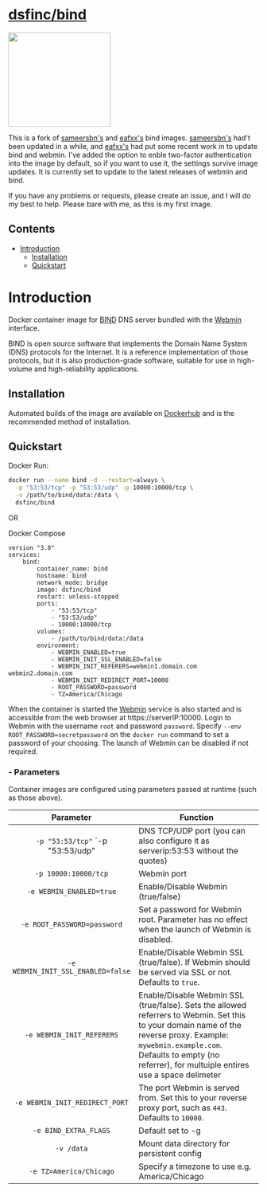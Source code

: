 <!-- 2021.09.16 -->
# [dsfinc/bind](https://hub.docker.com/r/dsfinc/bind)

<img src="https://dsfinc.github.io/assets/images/webmin.png" width="206" height="189">

This is a fork of [sameersbn's](https://github.com/sameersbn/docker-bind) and [eafxx's](https://hub.docker.com/r/eafxx/bind) bind images.  [sameersbn's](https://github.com/sameersbn/docker-bind) had't been updated in a while, and [eafxx's](https://hub.docker.com/r/eafxx/bind) had put some recent work in to update bind and webmin.   I've added the option to enble two-factor authentication into the image by default, so if you want to use it, the settings survive image updates.  It is currently set to update to the latest releases of webmin and bind.

If you have any problems or requests, please create an issue, and I will do my best to help.  Please bare with me, as this is my first image. 

## Contents
- [Introduction](#introduction)
  - [Installation](#installation)
  - [Quickstart](#quickstart)

# Introduction

Docker container image for [BIND](https://www.isc.org/downloads/bind/) DNS server bundled with the [Webmin](http://www.webmin.com/) interface.

BIND is open source software that implements the Domain Name System (DNS) protocols for the Internet. It is a reference implementation of those protocols, but it is also production-grade software, suitable for use in high-volume and high-reliability applications.

## Installation

Automated builds of the image are available on [Dockerhub](https://hub.docker.com/r/dsfinc/bind) and is the recommended method of installation.

## Quickstart

Docker Run:

```bash
docker run --name bind -d --restart=always \
  -p "53:53/tcp" -p "53:53/udp" -p 10000:10000/tcp \
  -v /path/to/bind/data:/data \
  dsfinc/bind
```

OR

Docker Compose

```
version "3.8"
services:
    bind:
        container_name: bind
        hostname: bind
        network_mode: bridge
        image: dsfinc/bind
        restart: unless-stopped
        ports:
            - "53:53/tcp"
            - "53:53/udp"
            - 10000:10000/tcp
        volumes:
            - /path/to/bind/data:/data
        environment:
            - WEBMIN_ENABLED=true
            - WEBMIN_INIT_SSL_ENABLED=false
            - WEBMIN_INIT_REFERERS=webmin1.domain.com webmin2.domain.com
            - WEBMIN_INIT_REDIRECT_PORT=10000
            - ROOT_PASSWORD=password
            - TZ=America/Chicago
```

When the container is started the [Webmin](http://www.webmin.com/) service is also started and is accessible from the web browser at https://serverIP:10000. Login to Webmin with the username `root` and password `password`. Specify `--env ROOT_PASSWORD=secretpassword` on the `docker run` command to set a password of your choosing. The launch of Webmin can be disabled if not required. 

### - Parameters

Container images are configured using parameters passed at runtime (such as those above). 

| Parameter | Function |
| :----: | --- |
| `-p "53:53/tcp"` `-p "53:53/udp" | DNS TCP/UDP port (you can also configure it as serverip:53:53 without the quotes)|
| `-p 10000:10000/tcp` | Webmin port |
| `-e WEBMIN_ENABLED=true` | Enable/Disable Webmin (true/false) |
| `-e ROOT_PASSWORD=password` | Set a password for Webmin root. Parameter has no effect when the launch of Webmin is disabled.  |
| `-e WEBMIN_INIT_SSL_ENABLED=false` | Enable/Disable Webmin SSL (true/false). If Webmin should be served via SSL or not. Defaults to `true`. |
| `-e WEBMIN_INIT_REFERERS` | Enable/Disable Webmin SSL (true/false). Sets the allowed referrers to Webmin. Set this to your domain name of the reverse proxy. Example: `mywebmin.example.com`. Defaults to empty (no referrer), for multuiple entires use a space delimeter|
| `-e WEBMIN_INIT_REDIRECT_PORT` | The port Webmin is served from. Set this to your reverse proxy port, such as `443`. Defaults to `10000`. |
| `-e BIND_EXTRA_FLAGS` | Default set to -g |
| `-v /data` | Mount data directory for persistent config  |
| `-e TZ=America/Chicago` | Specify a timezone to use e.g. America/Chicago |
